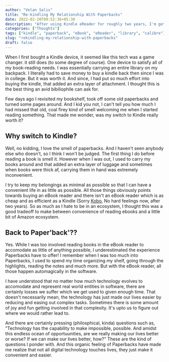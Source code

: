 ```yaml
---
author: "Velan Salis"
title: "Re-kindling My Relationship With Paperbacks"
date: 2022-02-20T09:52:36+05:30
description: "After using Kindle eReader for roughly two years, I'm getting the urges to bounce back to Paperbacks. And here's why.."
categories: ["Thoughts"]
tags: ["kindle", "paperback", "eBook", "eReader", "library", "calibre"]
slug: "rekindling-my-relationship-with-paperbacks"
draft: false
---
```

When I first bought a Kindle device, it seemed like this tech was a game changer. it still does (to some degree of course). One device to satisfy all of my book-reading needs. I was essentially carrying an entire library on my backpack. I literally had to save money to buy a kindle back then since I was in college. But it was worth it. And since, I had put so much effort into buying the kindle, that added an extra layer of attachment. I thought this is the best thing an avid bibiliophile can ask for.

Few days ago I revisited my bookshelf, took off some old paperbacks and turned some pages around. And I kid you not, I can't tell you how much I had missed that old, coal firey kind of smell welcoming me when I started reading something. That made me wonder, was my switch to Kindle really worth it?

## Why switch to Kindle?
Well, no kidding, I love the smell of paperbacks. And I haven't seen anybody else who doesn't, so I think I won't be judged. The first thing I do before reading a book is smell it. However when I was out, I used to carry my books around and that added an extra layer of luggage and sometimes when books were thick af, carrying them in hand was extremely inconvenient.

I try to keep my belongings as minimal as possible so that I can have a convenient life in as little as possible. All those things obviously points towards buying an eBook reader and there isn't an eBook reader which is as cheap and as efficient as a Kindle (Sorry [Kobo](https://gl.kobobooks.com/collections/all?utm_source=Kobo&utm_medium=TopNavTest&utm_campaign=All_ROW), No hard feelings now, after two years). So as much as I hate to be in an ecosystem, I thought this was a good tradeoff to make between convenience of reading ebooks and a little bit of Amazon ecosystem.

## Back to Paper'back'??
Yes. While I was too involved reading books in the eBook reader to accomodate as little of anything possible, I underestimated the experience Paperbacks have to offer! I remember when I was too much into Paperbacks, I used to spend my time organizing my shelf, going through the highlights, reading the notes and much more. But with the eBook reader, all those happen automagically in the software. 

I have understood that no matter how much technology evolves to accomodate and represent real world entities in software, there are certainly losses we suffer which we get used to given enough time. That doesn't necessarily mean, the technology has just made our lives easier by reducing and easing out complex tasks. Sometimes there is some amount of joy and fun getting involved in that complexity. It's upto us to figure out where we would rather lead to. 

And there are certainly pressing (philosphical, kinda) questions such as, "Technology has the capability to make impossible, possible. And amidst this endless ocean of opportuunities, are we really making our lives better or worse? If we can make our lives better, how?" These are the kind of questions I ponder with. And this organic feeling of Paperbacks have made me realize that not all digital technology touches lives, they just make it convenient and easier.